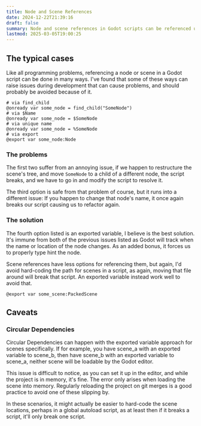 ```yaml
---
title: Node and Scene References
date: 2024-12-22T21:39:16
draft: false
summary: Node and scene references in Godot scripts can be referenced using various methods, but some should be avoided due to potential issues with scene restructuring or node name changes.
lastmod: 2025-03-05T19:00:25
---
```

## The typical cases
Like all programming problems, referencing a node or scene in a Godot script can be done in many ways. I've found that some of these ways can raise issues during development that can cause problems, and should probably be avoided because of it.

```
# via find_child
@onready var some_node = find_child("SomeNode")
# via $Name
@onready var some_node = $SomeNode
# via unique name
@onready var some_node = %SomeNode
# via export
@export var some_node:Node
```

### The problems
The first two suffer from an annoying issue, if we happen to restructure the scene's tree, and move `SomeNode` to a child of a different node, the script breaks, and we have to go in and modify the script to resolve it.

The third option is safe from that problem of course, but it runs into a different issue: If you happen to change that node's name, it once again breaks our script causing us to refactor again.

### The solution

The fourth option listed is an exported variable, I believe is the best solution. It's immune from both of the previous issues listed as Godot will track when the name or location of the node changes. As an added bonus, it forces us to properly type hint the node.

Scene references have less options for referencing them, but again, I'd avoid hard-coding the path for scenes in a script, as again, moving that file around will break that script. An exported variable instead work well to avoid that.

```
@export var some_scene:PackedScene
```

## Caveats

### Circular Dependencies
Circular Dependencies can happen with the exported variable approach for scenes specifically. If for example, you have scene_a with an exported variable to scene_b, then have scene_b with an exported variable to scene_a, neither scene will be loadable by the Godot editor.

This issue is difficult to notice, as you can set it up in the editor, and while the project is in memory, it's fine. The error only arises when loading the scene into memory. Regularly reloading the project on git merges is a good practice to avoid one of these slipping by.

In these scenarios, it might actually be easier to hard-code the scene locations, perhaps in a global autoload script, as at least then if it breaks a script, it'll only break one script.